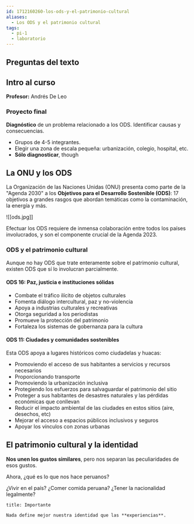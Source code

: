 ```yaml
---
id: 1712160260-los-ods-y-el-patrimonio-cultural
aliases:
  - Los ODS y el patrimonio cultural
tags:
  - pi-1
  - laboratorio
---
```


## Preguntas del texto

## Intro al curso

**Profesor:** Andrés De Leo

### Proyecto final

**Diagnóstico** de un problema relacionado a los ODS. Identificar causas y consecuencias.

- Grupos de 4-5 integrantes.
- Elegir una zona de escala pequeña: urbanización, colegio, hospital, etc.
- **Sólo diagnosticar**, though

## La ONU y los ODS

La Organización de las Naciones Unidas (ONU) presenta como parte de la "Agenda 2030" a los **Objetivos para el Desarrollo Sostenible (ODS)**: 17 objetivos a grandes rasgos que abordan temáticas como la contaminación, la energía y más.

![[ods.jpg]]

Efectuar los ODS requiere de inmensa colaboración entre todos los países involucrados, y son el componente crucial de la Agenda 2023.

### ODS y el patrimonio cultural

Aunque no hay ODS que trate enteramente sobre el patrimonio cultural, existen ODS que sí lo involucran parcialmente.

#### ODS 16: Paz, justicia e instituciones sólidas

- Combate el tráfico ilícito de objetos culturales
- Fomenta diálogo intercultural, paz y no-violencia
- Apoya a industrias culturales y recreativas
- Otorga seguridad a los periodistas
- Promueve la protección del patrimonio
- Fortaleza los sistemas de gobernanza para la cultura

#### ODS 11: Ciudades y comunidades sostenibles

Esta ODS apoya a lugares históricos como ciudadelas y huacas:

- Promoviendo el acceso de sus habitantes a servicios y recursos necesarios
- Proporcionando transporte
- Promoviendo la urbanización inclusiva
- Protegiendo los esfuerzos para salvaguardar el patrimonio del sitio
- Proteger a sus habitantes de desastres naturales y las pérdidas económicas que conllevan
- Reducir el impacto ambiental de las ciudades en estos sitios (aire, desechos, etc)
- Mejorar el acceso a espacios públicos inclusivos y seguros
- Apoyar los vínculos con zonas urbanas

## El patrimonio cultural y la identidad

**Nos unen los gustos similares**, pero nos separan las peculiaridades de esos gustos.

Ahora, ¿qué es lo que nos hace peruanos?

¿Vivir en el país? ¿Comer comida peruana? ¿Tener la nacionalidad legalmente?

```ad-important
title: Importante

Nada define mejor nuestra identidad que las **experiencias**.

```
